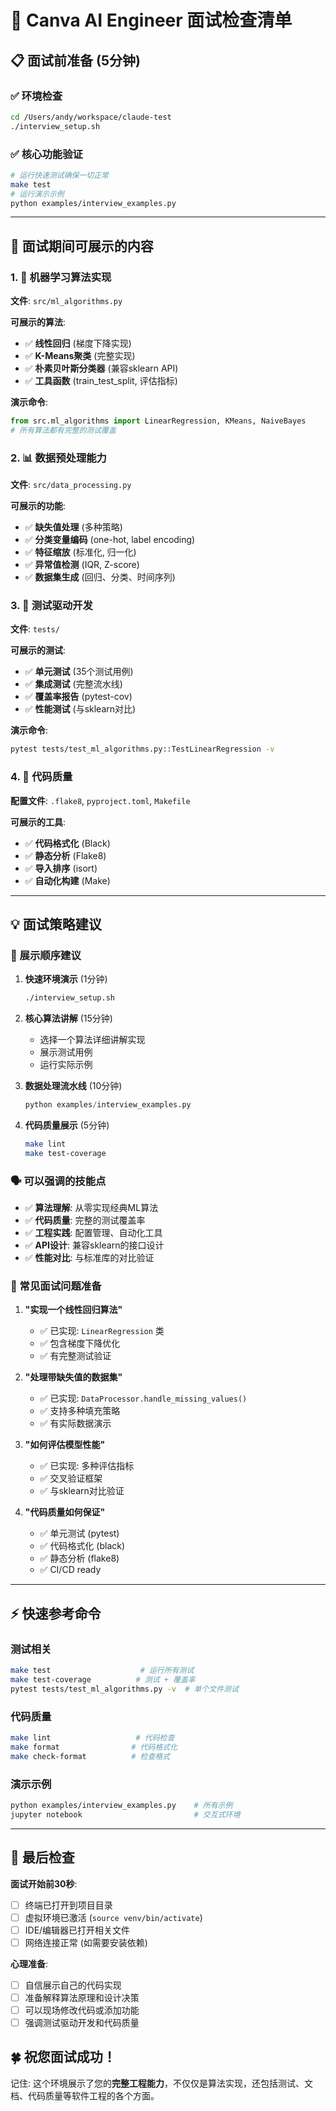 # 🎯 Canva AI Engineer 面试检查清单

## 📋 面试前准备 (5分钟)

### ✅ 环境检查
```bash
cd /Users/andy/workspace/claude-test
./interview_setup.sh
```

### ✅ 核心功能验证
```bash
# 运行快速测试确保一切正常
make test
# 运行演示示例
python examples/interview_examples.py
```

---

## 🚀 面试期间可展示的内容

### 1. 🤖 机器学习算法实现
**文件**: `src/ml_algorithms.py`

**可展示的算法**:
- ✅ **线性回归** (梯度下降实现)
- ✅ **K-Means聚类** (完整实现)  
- ✅ **朴素贝叶斯分类器** (兼容sklearn API)
- ✅ **工具函数** (train_test_split, 评估指标)

**演示命令**:
```python
from src.ml_algorithms import LinearRegression, KMeans, NaiveBayes
# 所有算法都有完整的测试覆盖
```

### 2. 📊 数据预处理能力
**文件**: `src/data_processing.py`

**可展示的功能**:
- ✅ **缺失值处理** (多种策略)
- ✅ **分类变量编码** (one-hot, label encoding)
- ✅ **特征缩放** (标准化, 归一化)
- ✅ **异常值检测** (IQR, Z-score)
- ✅ **数据集生成** (回归、分类、时间序列)

### 3. 🧪 测试驱动开发
**文件**: `tests/`

**可展示的测试**:
- ✅ **单元测试** (35个测试用例)
- ✅ **集成测试** (完整流水线)
- ✅ **覆盖率报告** (pytest-cov)
- ✅ **性能测试** (与sklearn对比)

**演示命令**:
```bash
pytest tests/test_ml_algorithms.py::TestLinearRegression -v
```

### 4. 📝 代码质量
**配置文件**: `.flake8`, `pyproject.toml`, `Makefile`

**可展示的工具**:
- ✅ **代码格式化** (Black)
- ✅ **静态分析** (Flake8)
- ✅ **导入排序** (isort)
- ✅ **自动化构建** (Make)

---

## 💡 面试策略建议

### 🎪 展示顺序建议
1. **快速环境演示** (1分钟)
   ```bash
   ./interview_setup.sh
   ```

2. **核心算法讲解** (15分钟)
   - 选择一个算法详细讲解实现
   - 展示测试用例
   - 运行实际示例

3. **数据处理流水线** (10分钟)
   ```python
   python examples/interview_examples.py
   ```

4. **代码质量展示** (5分钟)
   ```bash
   make lint
   make test-coverage
   ```

### 🗣️ 可以强调的技能点
- ✅ **算法理解**: 从零实现经典ML算法
- ✅ **代码质量**: 完整的测试覆盖率
- ✅ **工程实践**: 配置管理、自动化工具
- ✅ **API设计**: 兼容sklearn的接口设计
- ✅ **性能对比**: 与标准库的对比验证

### 🔧 常见面试问题准备
1. **"实现一个线性回归算法"**
   - ✅ 已实现: `LinearRegression` 类
   - ✅ 包含梯度下降优化
   - ✅ 有完整测试验证

2. **"处理带缺失值的数据集"**
   - ✅ 已实现: `DataProcessor.handle_missing_values()`
   - ✅ 支持多种填充策略
   - ✅ 有实际数据演示

3. **"如何评估模型性能"**
   - ✅ 已实现: 多种评估指标
   - ✅ 交叉验证框架
   - ✅ 与sklearn对比验证

4. **"代码质量如何保证"**
   - ✅ 单元测试 (pytest)
   - ✅ 代码格式化 (black)
   - ✅ 静态分析 (flake8)
   - ✅ CI/CD ready

---

## ⚡ 快速参考命令

### 测试相关
```bash
make test                    # 运行所有测试
make test-coverage          # 测试 + 覆盖率
pytest tests/test_ml_algorithms.py -v  # 单个文件测试
```

### 代码质量
```bash
make lint                   # 代码检查
make format                # 代码格式化
make check-format          # 检查格式
```

### 演示示例
```bash
python examples/interview_examples.py    # 所有示例
jupyter notebook                         # 交互式环境
```

---

## 🎯 最后检查

**面试开始前30秒**:
- [ ] 终端已打开到项目目录
- [ ] 虚拟环境已激活 (`source venv/bin/activate`)
- [ ] IDE/编辑器已打开相关文件
- [ ] 网络连接正常 (如需要安装依赖)

**心理准备**:
- [ ] 自信展示自己的代码实现
- [ ] 准备解释算法原理和设计决策
- [ ] 可以现场修改代码或添加功能
- [ ] 强调测试驱动开发和代码质量

## 🍀 祝您面试成功！

记住: 这个环境展示了您的**完整工程能力**，不仅仅是算法实现，还包括测试、文档、代码质量等软件工程的各个方面。